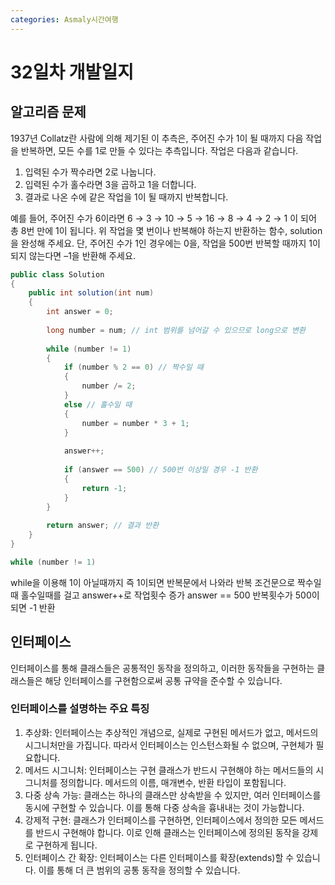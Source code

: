 ```yaml
---
categories: Asmaly시간여행
---
```

# 32일차 개발일지

## 알고리즘 문제

1937년 Collatz란 사람에 의해 제기된 이 추측은, 주어진 수가 1이 될 때까지 다음 작업을 반복하면, 모든 수를 1로 만들 수 있다는 추측입니다. 작업은 다음과 같습니다.

1. 입력된 수가 짝수라면 2로 나눕니다. 
2. 입력된 수가 홀수라면 3을 곱하고 1을 더합니다. 
3. 결과로 나온 수에 같은 작업을 1이 될 때까지 반복합니다. 

예를 들어, 주어진 수가 6이라면 6 → 3 → 10 → 5 → 16 → 8 → 4 → 2 → 1 이 되어 총 8번 만에 1이 됩니다. 위 작업을 몇 번이나 반복해야 하는지 반환하는 함수, solution을 완성해 주세요. 단, 주어진 수가 1인 경우에는 0을, 작업을 500번 반복할 때까지 1이 되지 않는다면 –1을 반환해 주세요.

```c#
public class Solution 
{
    public int solution(int num) 
    {
        int answer = 0;
        
        long number = num; // int 범위를 넘어갈 수 있으므로 long으로 변환
        
        while (number != 1) 
        {
            if (number % 2 == 0) // 짝수일 때
            {
                number /= 2;
            }
            else // 홀수일 때
            {
                number = number * 3 + 1;
            }
            
            answer++;
            
            if (answer == 500) // 500번 이상일 경우 -1 반환
            {
                return -1;
            }
        }
        
        return answer; // 결과 반환
    }
}
```

```c#
while (number != 1)
```
while을 이용해 1이 아닐때까지 즉 1이되면 반복문에서 나와라 반복 조건문으로 짝수일때 홀수일때를 걸고 answer++로 작업횟수 증가 answer == 500 반복횟수가 500이 되면 -1 반환

## 인터페이스 

인터페이스를 통해 클래스들은 공통적인 동작을 정의하고, 이러한 동작들을 구현하는 클래스들은 해당 인터페이스를 구현함으로써 공통 규약을 준수할 수 있습니다.

### 인터페이스를 설명하는 주요 특징

1. 추상화: 인터페이스는 추상적인 개념으로, 실제로 구현된 메서드가 없고, 메서드의 시그니처만을 가집니다. 따라서 인터페이스는 인스턴스화될 수 없으며, 구현체가 필요합니다.
2. 메서드 시그니처: 인터페이스는 구현 클래스가 반드시 구현해야 하는 메서드들의 시그니처를 정의합니다. 메서드의 이름, 매개변수, 반환 타입이 포함됩니다.
3. 다중 상속 가능: 클래스는 하나의 클래스만 상속받을 수 있지만, 여러 인터페이스를 동시에 구현할 수 있습니다. 이를 통해 다중 상속을 흉내내는 것이 가능합니다.
4. 강제적 구현: 클래스가 인터페이스를 구현하면, 인터페이스에서 정의한 모든 메서드를 반드시 구현해야 합니다. 이로 인해 클래스는 인터페이스에 정의된 동작을 강제로 구현하게 됩니다.
5. 인터페이스 간 확장: 인터페이스는 다른 인터페이스를 확장(extends)할 수 있습니다. 이를 통해 더 큰 범위의 공통 동작을 정의할 수 있습니다.